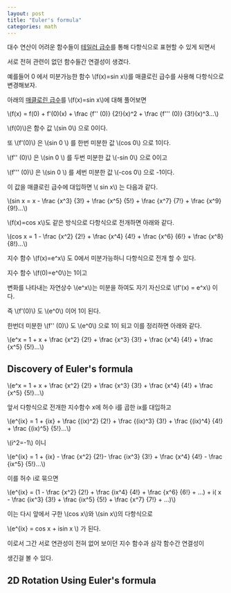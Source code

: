 ```yaml
---
layout: post
title: "Euler's formula"
categories: math
---
```


<!-- begin_excerpt -->

대수 연산이 어려운 함수들이 [테일러 급수](../19/Taylor-series.html)를 통해 다항식으로 표현할 수 있게 되면서

서로 전혀 관련이 없던 함수들간 연결성이 생겼다.

<!-- end_excerpt -->

예를들어 0 에서 미분가능한 함수 \\(f(x)=sin x\\)를 매클로린 급수를 사용해 다항식으로 변경해보자.

아래의 [매클로린 급수](../19/Taylor-series.html/#Maclaurin)를 \\(f(x)=sin x\\)에 대해 풀어보면

\\(f(x) = f(0) + f'(0)(x) + \frac {f'' (0)} {2!}(x)^2 + \frac {f''' (0)} {3!}(x)^3...\\)

\\(f(0)\\)은 함수 값 \\(sin 0\\) 으로 0이다.

또 \\(f'(0)\\) 은 \\(sin 0 \\) 를 한번 미분한 값 \\(cos 0\\) 으로 1이다.

\\(f'' (0)\\) 은 \\(sin 0 \\) 를 두번 미분한 값 \\(-sin 0\\) 으로 0이고

\\(f''' (0)\\) 은 \\(sin 0 \\) 를 세번 미분한 값 \\(-cos 0\\) 으로 -1이다.

이 값을 매클로린 급수에 대입하면 \\( sin x\\) 는 다음과 같다.

\\(sin x = x - \frac {x^3} {3!} + \frac {x^5} {5!} + \frac {x^7} {7!} + \frac {x^9} {9!}...\\)

\\(f(x)=cos x\\)도 같은 방식으로 다항식으로 전개하면 아래와 같다.

\\(cos x = 1 - \frac {x^2} {2!} + \frac {x^4} {4!} + \frac {x^6} {6!} + \frac {x^8} {8!}...\\)

지수 함수 \\(f(x)=e^x\\) 도 0에서 미분가능하니 다항식으로 전개 할 수 있다.

지수 함수 \\(f(0)=e^0\\)는 1이고

변화를 나타내는 자연상수 \\(e^x\\)는 미분을 하여도 자기 자신으로 \\(f'(x) = e^x\\) 이다.

즉 \\(f'(0)\\) 도 \\(e^0\\) 이어 1이 된다.

한번더 미분한 \\(f'' (0)\\) 도 \\(e^0\\) 으로 1이 되고 이를 정리하면 아래와 같다.

\\(e^x = 1 + x + \frac {x^2} {2!} + \frac {x^3} {3!} + \frac {x^4} {4!} + \frac {x^5} {5!}...\\)

## Discovery of Euler's formula

\\(e^x = 1 + x + \frac {x^2} {2!} + \frac {x^3} {3!} + \frac {x^4} {4!} + \frac {x^5} {5!}...\\)

앞서 다항식으로 전개한 지수함수 x에 허수 i를 곱한 ix를 대입하고

\\(e^{ix} = 1 + {ix} + \frac {(ix)^2} {2!} + \frac {(ix)^3} {3!} + \frac {(ix)^4} {4!} + \frac {(ix)^5} {5!}...\\) 

\\(i^2=-1\\) 이니 

\\(e^{ix} = 1 + {ix} - \frac {x^2} {2!}- \frac {ix^3} {3!} + \frac {x^4} {4!} - \frac {ix^5} {5!}...\\) 

이를 허수 i로 묶으면 

\\(e^{ix} = (1 - \frac {x^2} {2!} + \frac {ix^4} {4!}  + \frac {x^6} {6!} + ...) + i( x - \frac {ix^3} {3!} + \frac {ix^5} {5!} + \frac {x^7} {7!} + ...)\\) 

이는 다시 앞에서 구한 \\(cos x\\)와 \\(sin x\\)의 다항식으로

\\(e^{ix} = cos x + isin x \\) 가 된다.

이로서 그간 서로 연관성이 전혀 없어 보이던 지수 함수과 삼각 함수간 연결성이

생긴걸 볼 수 있다.


## 2D Rotation Using Euler's formula








